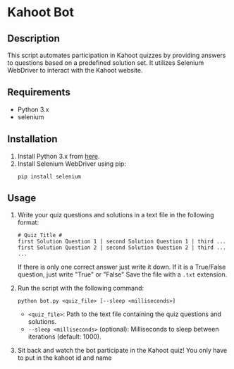 # Kahoot Bot

## Description
This script automates participation in Kahoot quizzes by providing answers to questions based on a predefined solution set. It utilizes Selenium WebDriver to interact with the Kahoot website.

## Requirements
- Python 3.x
- selenium

## Installation
1. Install Python 3.x from [here](https://www.python.org/downloads/).
2. Install Selenium WebDriver using pip:
    ```
    pip install selenium
    ```

## Usage
1. Write your quiz questions and solutions in a text file in the following format:
    ```
    # Quiz Title #
    first Solution Question 1 | second Solution Question 1 | third ...
    first Solution Question 2 | second Solution Question 2 | third ...
    ...
    ```
    If there is only one correct answer just write it down. If it is a True/False question, just write "True" or "False"
    Save the file with a `.txt` extension.

2. Run the script with the following command:
    ```
    python bot.py <quiz_file> [--sleep <milliseconds>]
    ```
    - `<quiz_file>`: Path to the text file containing the quiz questions and solutions.
    - `--sleep <milliseconds>` (optional): Milliseconds to sleep between iterations (default: 1000).

3. Sit back and watch the bot participate in the Kahoot quiz! You only have to put in the kahoot id and name